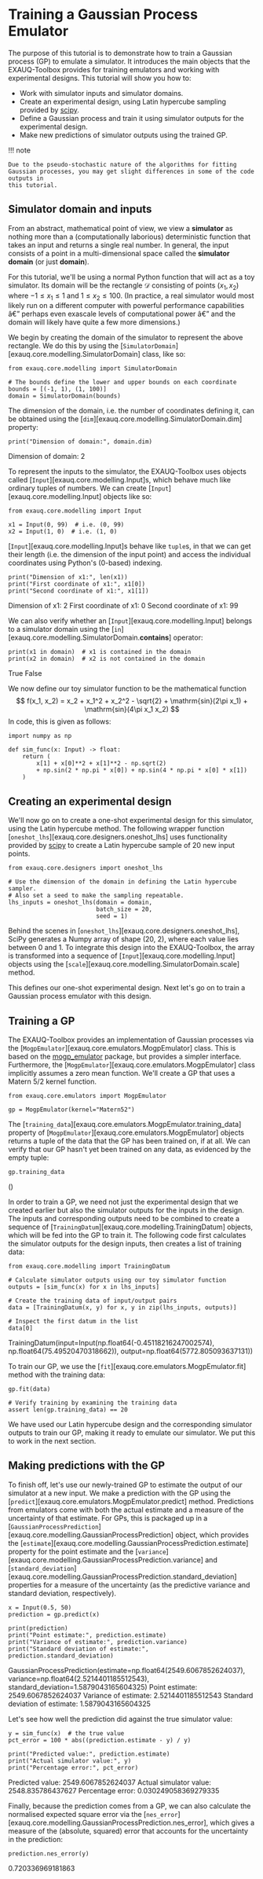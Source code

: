 # Training a Gaussian Process Emulator

The purpose of this tutorial is to demonstrate how to train a Gaussian process (GP) to
emulate a simulator. It introduces the main objects that the EXAUQ-Toolbox provides for
training emulators and working with experimental designs. This tutorial will show you how
to:

* Work with simulator inputs and simulator domains.
* Create an experimental design, using Latin hypercube sampling provided by
  [scipy](https://scipy.org/).
* Define a Gaussian process and train it using simulator outputs for the experimental
  design.
* Make new predictions of simulator outputs using the trained GP.

!!! note

    Due to the pseudo-stochastic nature of the algorithms for fitting
    Gaussian processes, you may get slight differences in some of the code outputs in
    this tutorial.

## Simulator domain and inputs

From an abstract, mathematical point of view, we view a **simulator** as nothing more than
a (computationally laborious) deterministic function that takes an input and returns a single
real number. In general, the input consists of a point in a multi-dimensional space called
the **simulator domain** (or just **domain**).

For this tutorial, we'll be using a normal Python function that will act as a toy
simulator. Its domain will be the rectangle $\mathcal{D}$ consisting of points $(x_1, x_2)$ where
$-1 \leq x_1 \leq 1$ and $1 \leq x_2 \leq 100$. (In practice, a real simulator would most
likely run on a different computer with powerful performance capabilities â€” perhaps even
exascale levels of computational power â€” and the domain will likely have quite a few more dimensions.)

We begin by creating the domain of the simulator to represent the above rectangle. We
do this by using the [`SimulatorDomain`][exauq.core.modelling.SimulatorDomain] class,
like so:


``` { .python .copy }
from exauq.core.modelling import SimulatorDomain

# The bounds define the lower and upper bounds on each coordinate
bounds = [(-1, 1), (1, 100)]
domain = SimulatorDomain(bounds)
```

The dimension of the domain, i.e. the number of coordinates defining it, can be obtained
using the [`dim`][exauq.core.modelling.SimulatorDomain.dim] property:


``` { .python .copy }
print("Dimension of domain:", domain.dim)
```

<div class="result" markdown>
    Dimension of domain: 2
    
</div>

To represent the inputs to the simulator, the EXAUQ-Toolbox uses objects called
[`Input`][exauq.core.modelling.Input]s, which behave much like ordinary tuples of numbers.
We can create [`Input`][exauq.core.modelling.Input] objects like so:


``` { .python .copy }
from exauq.core.modelling import Input

x1 = Input(0, 99)  # i.e. (0, 99)
x2 = Input(1, 0)  # i.e. (1, 0)
```

[`Input`][exauq.core.modelling.Input]s behave like `tuple`s, in that we can get their
length (i.e. the dimension of the input point) and access the individual coordinates using
Python's (0-based) indexing.


``` { .python .copy }
print("Dimension of x1:", len(x1))
print("First coordinate of x1:", x1[0])
print("Second coordinate of x1:", x1[1])
```

<div class="result" markdown>
    Dimension of x1: 2
    First coordinate of x1: 0
    Second coordinate of x1: 99
    
</div>

We can also verify whether an [`Input`][exauq.core.modelling.Input] belongs to a simulator
domain using the [`in`][exauq.core.modelling.SimulatorDomain.__contains__] operator:


``` { .python .copy }
print(x1 in domain)  # x1 is contained in the domain
print(x2 in domain)  # x2 is not contained in the domain
```

<div class="result" markdown>
    True
    False
    
</div>

We now define our toy simulator function to be the mathematical function
$$
f(x_1, x_2) = x_2 + x_1^2 + x_2^2 - \sqrt{2} + \mathrm{sin}(2\pi x_1) + \mathrm{sin}(4\pi x_1 x_2)
$$
In code, this is given as follows:


``` { .python .copy }
import numpy as np

def sim_func(x: Input) -> float:
    return (
        x[1] + x[0]**2 + x[1]**2 - np.sqrt(2)
        + np.sin(2 * np.pi * x[0]) + np.sin(4 * np.pi * x[0] * x[1])
    )
```

## Creating an experimental design

We'll now go on to create a one-shot experimental design for this simulator, using the Latin hypercube method. The following wrapper function [`oneshot_lhs`][exauq.core.designers.oneshot_lhs] uses functionality provided by [scipy](https://scipy.org/) to create a Latin hypercube sample of 20 new input points.


``` { .python .copy }
from exauq.core.designers import oneshot_lhs

# Use the dimension of the domain in defining the Latin hypercube sampler.
# Also set a seed to make the sampling repeatable.
lhs_inputs = oneshot_lhs(domain = domain, 
                         batch_size = 20, 
                         seed = 1)
```

Behind the scenes in [`oneshot_lhs`][exauq.core.designers.oneshot_lhs], SciPy generates a Numpy array of shape (20, 2), where each value lies between 0 and 1. To integrate this design into the EXAUQ-Toolbox, the array is transformed into a sequence of [`Input`][exauq.core.modelling.Input] objects using the [`scale`][exauq.core.modelling.SimulatorDomain.scale] method.

This defines our one-shot experimental design. Next let's go on to train a Gaussian process emulator with this design.

## Training a GP

The EXAUQ-Toolbox provides an implementation of Gaussian processes via the
[`MogpEmulator`][exauq.core.emulators.MogpEmulator] class. This is based on the
[mogp_emulator](https://mogp-emulator.readthedocs.io/en/latest/index.html) package, but
provides a simpler interface. Furthermore, the
[`MogpEmulator`][exauq.core.emulators.MogpEmulator] class implicitly assumes a
zero mean function. We'll create a GP that uses a Matern 5/2 kernel function.


``` { .python .copy }
from exauq.core.emulators import MogpEmulator

gp = MogpEmulator(kernel="Matern52")
```

The [`training_data`][exauq.core.emulators.MogpEmulator.training_data] property of
[`MogpEmulator`][exauq.core.emulators.MogpEmulator]
objects returns a tuple of the data that the GP has been trained on, if at all. We can
verify that our GP hasn't yet been trained on any data, as evidenced by the empty tuple:


``` { .python .copy }
gp.training_data
```




<div class="result" markdown>
    ()
</div>



In order to train a GP, we need not just the experimental design that we created earlier
but also the simulator outputs for the inputs in the design. The inputs and corresponding
outputs need to be combined to create a sequence of
[`TrainingDatum`][exauq.core.modelling.TrainingDatum] objects, which will be fed into the
GP to train it. The following code first calculates the simulator outputs for the design
inputs, then creates a list of training data:


``` { .python .copy }
from exauq.core.modelling import TrainingDatum

# Calculate simulator outputs using our toy simulator function
outputs = [sim_func(x) for x in lhs_inputs]

# Create the training data of input/output pairs
data = [TrainingDatum(x, y) for x, y in zip(lhs_inputs, outputs)]

# Inspect the first datum in the list
data[0]
```




<div class="result" markdown>
    TrainingDatum(input=Input(np.float64(-0.45118216247002574), np.float64(75.49520470318662)), output=np.float64(5772.805093637131))
</div>



To train our GP, we use the [`fit`][exauq.core.emulators.MogpEmulator.fit] method with the
training data:


``` { .python .copy }
gp.fit(data)

# Verify training by examining the training data
assert len(gp.training_data) == 20
```

We have used our Latin hypercube design and the corresponding simulator outputs to train
our GP, making it ready to emulate our simulator. We put this to work in the next section.

## Making predictions with the GP

To finish off, let's use our newly-trained GP to estimate the output of our simulator at a
new input. We make a prediction with the GP using the
[`predict`][exauq.core.emulators.MogpEmulator.predict] method. Predictions from emulators
come with both the actual estimate and a measure of the uncertainty of that estimate. For
GPs, this is packaged up in a
[`GaussianProcessPrediction`][exauq.core.modelling.GaussianProcessPrediction] object,
which provides the [`estimate`][exauq.core.modelling.GaussianProcessPrediction.estimate]
property for the point estimate and the
[`variance`][exauq.core.modelling.GaussianProcessPrediction.variance] and
[`standard_deviation`][exauq.core.modelling.GaussianProcessPrediction.standard_deviation]
properties for a measure of the uncertainty (as the predictive variance and standard
deviation, respectively).


``` { .python .copy }
x = Input(0.5, 50)
prediction = gp.predict(x)

print(prediction)
print("Point estimate:", prediction.estimate)
print("Variance of estimate:", prediction.variance)
print("Standard deviation of estimate:", prediction.standard_deviation)
```

<div class="result" markdown>
    GaussianProcessPrediction(estimate=np.float64(2549.6067852624037), variance=np.float64(2.5214401185512543), standard_deviation=1.5879043165604325)
    Point estimate: 2549.6067852624037
    Variance of estimate: 2.5214401185512543
    Standard deviation of estimate: 1.5879043165604325
    
</div>

Let's see how well the prediction did against the true simulator value:


``` { .python .copy }
y = sim_func(x)  # the true value
pct_error = 100 * abs((prediction.estimate - y) / y)

print("Predicted value:", prediction.estimate)
print("Actual simulator value:", y)
print("Percentage error:", pct_error)
```

<div class="result" markdown>
    Predicted value: 2549.6067852624037
    Actual simulator value: 2548.835786437627
    Percentage error: 0.030249058369279335
    
</div>

Finally, because the prediction comes from a GP, we can also calculate the normalised
expected square error via the
[`nes_error`][exauq.core.modelling.GaussianProcessPrediction.nes_error], which gives a
measure of the (absolute, squared) error that accounts for the uncertainty in the
prediction:


``` { .python .copy }
prediction.nes_error(y)
```




<div class="result" markdown>
    0.720336969181863
</div>


